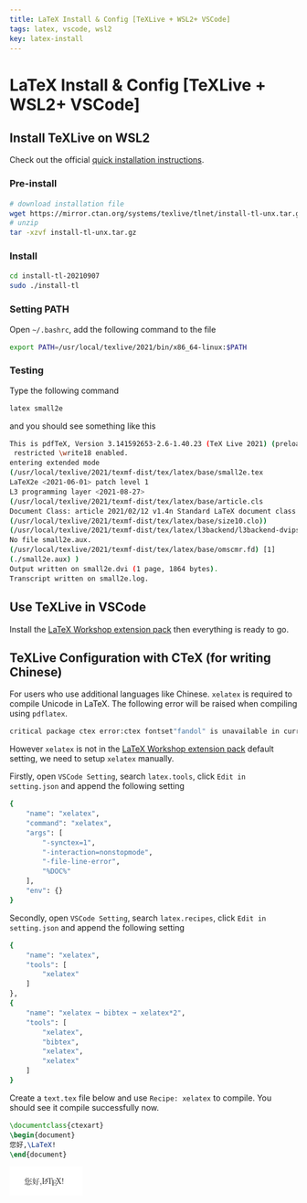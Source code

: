 ```yaml
---
title: LaTeX Install & Config [TeXLive + WSL2+ VSCode]
tags: latex, vscode, wsl2
key: latex-install
---
```


# LaTeX Install & Config [TeXLive + WSL2+ VSCode]

## Install TeXLive on WSL2

Check out the official [quick installation instructions](https://www.tug.org/texlive/quickinstall.html).

<!--more-->

### Pre-install

```bash
# download installation file
wget https://mirror.ctan.org/systems/texlive/tlnet/install-tl-unx.tar.gz
# unzip
tar -xzvf install-tl-unx.tar.gz
```

### Install

```bash
cd install-tl-20210907
sudo ./install-tl
```

### Setting PATH

Open `~/.bashrc`, add the following command to the file

```bash
export PATH=/usr/local/texlive/2021/bin/x86_64-linux:$PATH
```

### Testing

Type the following command

```bash
latex small2e
```

and you should see something like this

```bash
This is pdfTeX, Version 3.141592653-2.6-1.40.23 (TeX Live 2021) (preloaded format=latex)
 restricted \write18 enabled.
entering extended mode
(/usr/local/texlive/2021/texmf-dist/tex/latex/base/small2e.tex
LaTeX2e <2021-06-01> patch level 1
L3 programming layer <2021-08-27>
(/usr/local/texlive/2021/texmf-dist/tex/latex/base/article.cls
Document Class: article 2021/02/12 v1.4n Standard LaTeX document class
(/usr/local/texlive/2021/texmf-dist/tex/latex/base/size10.clo))
(/usr/local/texlive/2021/texmf-dist/tex/latex/l3backend/l3backend-dvips.def)
No file small2e.aux.
(/usr/local/texlive/2021/texmf-dist/tex/latex/base/omscmr.fd) [1]
(./small2e.aux) )
Output written on small2e.dvi (1 page, 1864 bytes).
Transcript written on small2e.log.
```

## Use TeXLive in VSCode

Install the [LaTeX Workshop extension pack](https://marketplace.visualstudio.com/items?itemName=James-Yu.latex-workshop) then everything is ready to go.

## TeXLive Configuration with CTeX (for writing Chinese)

For users who use additional languages like Chinese. `xelatex` is required to compile Unicode in LaTeX. The following error will be raised when compiling using `pdflatex`.

```bash
critical package ctex error:ctex fontset"fandol" is unavailable in current
```

However `xelatex` is not in the [LaTeX Workshop extension pack](https://marketplace.visualstudio.com/items?itemName=James-Yu.latex-workshop) default setting, we need to setup `xelatex` manually.

Firstly, open `VSCode Setting`, search `latex.tools`, click `Edit in setting.json` and append the following setting 

```bash
{
	"name": "xelatex",
	"command": "xelatex",
	"args": [
		"-synctex=1",
		"-interaction=nonstopmode",
		"-file-line-error",
		"%DOC%"
	],
	"env": {}
}
```

Secondly, open `VSCode Setting`, search `latex.recipes`, click `Edit in setting.json` and append the following setting 

```bash
{
	"name": "xelatex",
	"tools": [
		"xelatex"
	]
},
{
	"name": "xelatex ➞ bibtex ➞ xelatex*2",
	"tools": [
		"xelatex",
		"bibtex",
		"xelatex",
		"xelatex"
	]
}
```

Create a `text.tex` file below and use  `Recipe: xelatex` to compile. You should see it compile successfully now.

```tex
\documentclass{ctexart}
\begin{document}
您好,\LaTeX!
\end{document}
```

![image-20210908120344678](imgs/image-20210908120344678.png)

